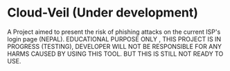 # Cloud-Veil (Under development)
A Project aimed to present the risk of phishing attacks on the current ISP's login page (NEPAL). EDUCATIONAL PURPOSE ONLY , THIS PROJECT IS IN PROGRESS (TESTING), DEVELOPER WILL NOT BE RESPONSIBLE FOR ANY HARMS CAUSED BY USING THIS TOOL. BUT THIS IS STILL NOT READY TO USE.
